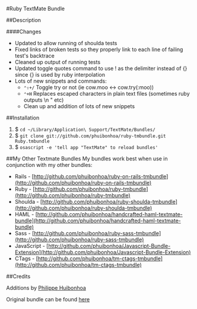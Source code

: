 #Ruby TextMate Bundle

##Description

####Changes
 * Updated to allow running of shoulda tests
 * Fixed links of broken tests so they properly link to each line of failing test's backtrace
 * Cleaned up output of running tests
 * Updated toggle quotes command to use ! as the delimiter instead of {} since {} is used by ruby interpolation
 * Lots of new snippets and commands:
   * <code>⌃⇧+/</code> Toggle try or not (ie cow.moo <-> cow.try(:moo))
   * <code>⌃+H</code> Replaces escaped characters in plain text files (sometimes ruby outputs \n \" etc)
   * Clean up and addition of lots of new snippets

##Installation

1. $ `cd ~/Library/Application\ Support/TextMate/Bundles/`
2. $ `git clone git://github.com/phuibonhoa/ruby-tmbundle.git Ruby.tmbundle`
3. $ `osascript -e 'tell app "TextMate" to reload bundles'`
 
##My Other Textmate Bundles
My bundles work best when use in conjunction with my other bundles:

 * Rails - [http://github.com/phuibonhoa/ruby-on-rails-tmbundle](http://github.com/phuibonhoa/ruby-on-rails-tmbundle)
 * Ruby - [http://github.com/phuibonhoa/ruby-tmbundle](http://github.com/phuibonhoa/ruby-tmbundle)
 * Shoulda - [http://github.com/phuibonhoa/ruby-shoulda-tmbundle](http://github.com/phuibonhoa/ruby-shoulda-tmbundle)
 * HAML - [http://github.com/phuibonhoa/handcrafted-haml-textmate-bundle](http://github.com/phuibonhoa/handcrafted-haml-textmate-bundle)
 * Sass - [http://github.com/phuibonhoa/ruby-sass-tmbundle](http://github.com/phuibonhoa/ruby-sass-tmbundle)
 * JavaScript - [http://github.com/phuibonhoa/Javascript-Bundle-Extension](http://github.com/phuibonhoa/Javascript-Bundle-Extension)
 * CTags - [http://github.com/phuibonhoa/tm-ctags-tmbundle](http://github.com/phuibonhoa/tm-ctags-tmbundle)

##Credits

Additions by [Philippe Huibonhoa](http://github.com/phuibonhoa)


Original bundle can be found [here](http://github.com/drnic/ruby-tmbundle)